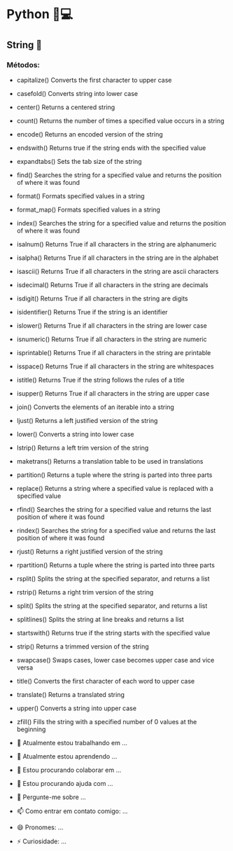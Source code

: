 # Python 🐍💻


## String 📃

### Métodos:

- capitalize()	Converts the first character to upper case
- casefold()	Converts string into lower case
- center()	Returns a centered string
- count()	Returns the number of times a specified value occurs in a string
- encode()	Returns an encoded version of the string
- endswith()	Returns true if the string ends with the specified value
- expandtabs()	Sets the tab size of the string
- find()	Searches the string for a specified value and returns the position of where it was found
- format()	Formats specified values in a string
- format_map()	Formats specified values in a string
- index()	Searches the string for a specified value and returns the position of where it was found
- isalnum()	Returns True if all characters in the string are alphanumeric
- isalpha()	Returns True if all characters in the string are in the alphabet
- isascii()	Returns True if all characters in the string are ascii characters
- isdecimal()	Returns True if all characters in the string are decimals
- isdigit()	Returns True if all characters in the string are digits
- isidentifier()	Returns True if the string is an identifier
- islower()	Returns True if all characters in the string are lower case
- isnumeric()	Returns True if all characters in the string are numeric
- isprintable()	Returns True if all characters in the string are printable
- isspace()	Returns True if all characters in the string are whitespaces
- istitle()	Returns True if the string follows the rules of a title
- isupper()	Returns True if all characters in the string are upper case
- join()	Converts the elements of an iterable into a string
- ljust()	Returns a left justified version of the string
- lower()	Converts a string into lower case
- lstrip()	Returns a left trim version of the string
- maketrans()	Returns a translation table to be used in translations
- partition()	Returns a tuple where the string is parted into three parts
- replace()	Returns a string where a specified value is replaced with a specified value
- rfind()	Searches the string for a specified value and returns the last position of where it was found
- rindex()	Searches the string for a specified value and returns the last position of where it was found
- rjust()	Returns a right justified version of the string
- rpartition()	Returns a tuple where the string is parted into three parts
- rsplit()	Splits the string at the specified separator, and returns a list
- rstrip()	Returns a right trim version of the string
- split()	Splits the string at the specified separator, and returns a list
- splitlines()	Splits the string at line breaks and returns a list
- startswith()	Returns true if the string starts with the specified value
- strip()	Returns a trimmed version of the string
- swapcase()	Swaps cases, lower case becomes upper case and vice versa
- title()	Converts the first character of each word to upper case
- translate()	Returns a translated string
- upper()	Converts a string into upper case
- zfill()	Fills the string with a specified number of 0 values at the beginning

- 🔭 Atualmente estou trabalhando em ...
- 🌱 Atualmente estou aprendendo ...
- 👯 Estou procurando colaborar em ...
- 🤔 Estou procurando ajuda com ...
- 💬 Pergunte-me sobre ...
- 📫 Como entrar em contato comigo: ...
- 😄 Pronomes: ...
- ⚡ Curiosidade: ...
